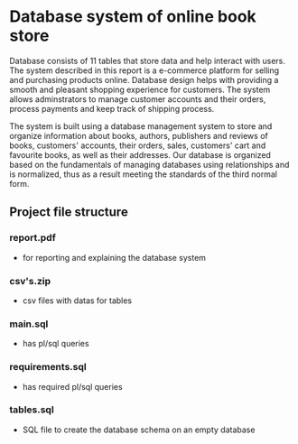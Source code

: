 # Database system of online book store

Database consists of 11 tables that store data and help interact with users.
The system described in this report is a e-commerce platform for selling and purchasing products online. Database design helps with providing a smooth and pleasant shopping experience for customers. The system allows adminstrators to manage customer accounts and their orders, process payments and keep track of shipping process.

The system is built using a database management system to store and organize information about books, authors, publishers and reviews of books, customers' accounts, their orders, sales, customers' cart and favourite books, as well as their addresses. Our database is organized based on the fundamentals of managing databases using relationships and is normalized, thus as a result meeting the standards of the third normal form.

## Project file structure

### report.pdf

* for reporting and explaining the database system

### csv's.zip

* csv files with datas for tables

### main.sql

* has pl/sql queries

### requirements.sql

* has required pl/sql queries

### tables.sql

* SQL file to create the database schema on an empty database
